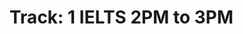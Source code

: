 # Track: 1 IELTS 2PM to 3PM

<!-- - ## Week 1

   1. [Day 1](https://web.facebook.com/iCodeguru/videos/1183475899669311)
   2. [Day 2]()
   3. [Day 3]()
   4. [Day 4]()
   5. [Day 5]() -->

<!-- - ## Week 

   1. [Day 1]()
   2. [Day 2]()
   3. [Day 3]()
   4. [Day 4]()
   5. [Day 5]() -->